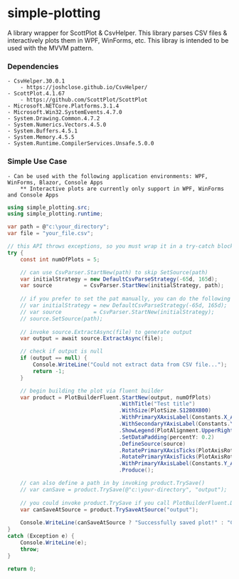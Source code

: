 # simple-plotting
A library wrapper for ScottPlot &amp; CsvHelper. This library parses CSV files &amp; interactively plots them in WPF, WinForms, etc. This libray is intended to be used with the MVVM pattern.

### Dependencies
    - CsvHelper.30.0.1
        - https://joshclose.github.io/CsvHelper/
    - ScottPlot.4.1.67
        - https://github.com/ScottPlot/ScottPlot
    - Microsoft.NETCore.Platforms.3.1.4
    - Microsoft.Win32.SystemEvents.4.7.0
    - System.Drawing.Common.4.7.2
    - System.Numerics.Vectors.4.5.0
	- System.Buffers.4.5.1
	- System.Memory.4.5.5
	- System.Runtime.CompilerServices.Unsafe.5.0.0

### Simple Use Case
    - Can be used with the following application environments: WPF, WinForms, Blazor, Console Apps
        ** Interactive plots are currently only support in WPF, WinForms and Console Apps

```cs
using simple_plotting.src;
using simple_plotting.runtime;

var path = @"c:\your_directory";
var file = "your_file.csv";

// this API throws exceptions, so you must wrap it in a try-catch block
try {
	const int numOfPlots = 5;

	// can use CsvParser.StartNew(path) to skip SetSource(path)
	var initialStrategy = new DefaultCsvParseStrategy(-65d, 165d);
	var source          = CsvParser.StartNew(initialStrategy, path);
	
	// if you prefer to set the pat manually, you can do the following
	// var initialStrategy = new DefaultCsvParseStrategy(-65d, 165d);
	// var source          = CsvParser.StartNew(initialStrategy);
	// source.SetSource(path);
	
	// invoke source.ExtractAsync(file) to generate output
	var output = await source.ExtractAsync(file);

	// check if output is null
	if (output == null) {
		Console.WriteLine("Could not extract data from CSV file...");
		return -1;
	}

	// begin building the plot via fluent builder
	var product = PlotBuilderFluent.StartNew(output, numOfPlots)
	                               .WithTitle("Test title")
	                               .WithSize(PlotSize.S1280X800)
	                               .WithPrimaryXAxisLabel(Constants.X_AXIS_LABEL_DATE_TIME)
	                               .WithSecondaryYAxisLabel(Constants.Y_AXIS_LABEL_RH)
	                               .ShowLegend(PlotAlignment.UpperRight)
	                               .SetDataPadding(percentY: 0.2)
	                               .DefineSource(source)
	                               .RotatePrimaryXAxisTicks(PlotAxisRotation.Zero)
	                               .RotatePrimaryYAxisTicks(PlotAxisRotation.Zero)
	                               .WithPrimaryYAxisLabel(Constants.Y_AXIS_LABEL_TEMP).FinalizeConfiguration()
	                               .Produce();

	// can also define a path in by invoking product.TrySave()
	// var canSave = product.TrySave(@"c:\your-directory", "output");
	
	// you could invoke product.TrySave if you call PlotBuilderFluent.DefineSource
	var canSaveAtSource = product.TrySaveAtSource("output");
	
	Console.WriteLine(canSaveAtSource ? "Successfully saved plot!" : "Could not save plot...");
}
catch (Exception e) {
	Console.WriteLine(e);
	throw;
}

return 0;
```
